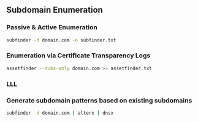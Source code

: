 ## Subdomain Enumeration
### Passive & Active Enumeration
```bash
subfinder -d domain.com -o subfinder.txt
```
### Enumeration via Certificate Transparency Logs
```bash
assetfinder --subs-only domain.com >> assetfinder.txt
```
### LLL
### Generate subdomain patterns based on existing subdomains
```bash
subfinder -d domain.com | alterx | dnsx
```